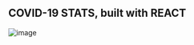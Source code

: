 ## COVID-19 STATS, built with REACT

![image](https://user-images.githubusercontent.com/15854670/78401319-17ddee80-7616-11ea-932d-af7ab1c028e5.png)
